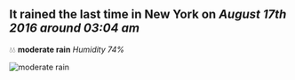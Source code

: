 ## It rained the last time in New York on *August 17th 2016 around 03:04 am*
💧💧  **moderate rain** *Humidity 74%*

![moderate rain](http://openweathermap.org/img/w/10n.png)
